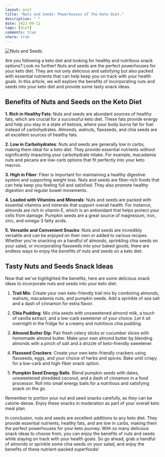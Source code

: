 ```yaml
---
layout: post
title: "Nuts and Seeds: Powerhouses of the Keto Diet."
description: " "
date: 2023-09-11
tags: [diet]
comments: true
share: true
---
```


![Nuts and Seeds](https://images.unsplash.com/photo-1486158334780-56fc7c19f1fc)

Are you following a keto diet and looking for healthy and nutritious snack options? Look no further! Nuts and seeds are the perfect powerhouses for your keto diet. They are not only delicious and satisfying but also packed with essential nutrients that can help keep you on track with your health goals. In this article, we will explore the benefits of incorporating nuts and seeds into your keto diet and provide some tasty snack ideas.

## Benefits of Nuts and Seeds on the Keto Diet

**1. Rich in Healthy Fats**: Nuts and seeds are abundant sources of healthy fats, which are crucial for a successful keto diet. These fats provide energy and help you stay in a state of ketosis, where your body burns fat for fuel instead of carbohydrates. Almonds, walnuts, flaxseeds, and chia seeds are all excellent sources of healthy fats.

**2. Low in Carbohydrates**: Nuts and seeds are generally low in carbs, making them ideal for a keto diet. They provide essential nutrients without significantly impacting your carbohydrate intake. For example, macadamia nuts and pecans are low-carb options that fit perfectly into your keto macros.

**3. High in Fiber**: Fiber is important for maintaining a healthy digestive system and supporting weight loss. Nuts and seeds are fiber-rich foods that can help keep you feeling full and satisfied. They also promote healthy digestion and regular bowel movements.

**4. Loaded with Vitamins and Minerals**: Nuts and seeds are packed with essential vitamins and minerals that support overall health. For instance, almonds are rich in vitamin E, which is an antioxidant that helps protect your cells from damage. Pumpkin seeds are a great source of magnesium, iron, zinc, and omega-3 fatty acids.

**5. Versatile and Convenient Snacks**: Nuts and seeds are incredibly versatile and can be enjoyed on their own or added to various recipes. Whether you're snacking on a handful of almonds, sprinkling chia seeds on your salad, or incorporating flaxseeds into your baked goods, there are endless ways to enjoy the benefits of nuts and seeds on a keto diet.

## Tasty Nuts and Seeds Snack Ideas

Now that we've highlighted the benefits, here are some delicious snack ideas to incorporate nuts and seeds into your keto diet:

1. **Trail Mix**: Create your own keto-friendly trail mix by combining almonds, walnuts, macadamia nuts, and pumpkin seeds. Add a sprinkle of sea salt and a dash of cinnamon for extra flavor.

2. **Chia Pudding**: Mix chia seeds with unsweetened almond milk, a touch of vanilla extract, and a low-carb sweetener of your choice. Let it sit overnight in the fridge for a creamy and nutritious chia pudding.

3. **Almond Butter Dip**: Pair fresh celery sticks or cucumber slices with homemade almond butter. Make your own almond butter by blending almonds with a pinch of salt and a drizzle of keto-friendly sweetener.

4. **Flaxseed Crackers**: Create your own keto-friendly crackers using flaxseeds, eggs, and your choice of herbs and spices. Bake until crispy for a low-carb and high-fiber snack option.

5. **Pumpkin Seed Energy Balls**: Blend pumpkin seeds with dates, unsweetened shredded coconut, and a dash of cinnamon in a food processor. Roll into small energy balls for a nutritious and satisfying snack on the go.

Remember to portion your nut and seed snacks carefully, as they can be calorie-dense. Enjoy these snacks in moderation as part of your overall keto meal plan.

In conclusion, nuts and seeds are excellent additions to any keto diet. They provide essential nutrients, healthy fats, and are low in carbs, making them the perfect powerhouses for your keto journey. With so many delicious snack ideas to choose from, you can enjoy the benefits of nuts and seeds while staying on track with your health goals. So go ahead, grab a handful of almonds or sprinkle some chia seeds on your salad, and enjoy the benefits of these nutrient-packed superfoods!